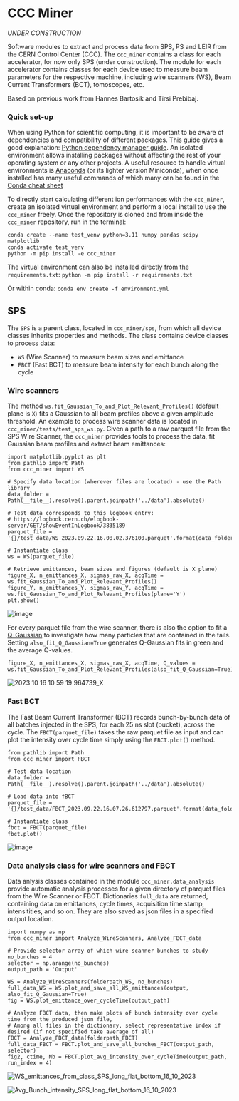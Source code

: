 # CCC Miner

*UNDER CONSTRUCTION*

Software modules to extract and process data from SPS, PS and LEIR from the CERN Control Center (CCC). The `ccc_miner` contains a class for each accelerator, for now only SPS (under construction). The module for each accelerator contains classes for each device used to measure beam parameters for the respective machine, including wire scanners (WS), Beam Current Transformers (BCT), tomoscopes, etc. 

Based on previous work from Hannes Bartosik and Tirsi Prebibaj. 

### Quick set-up

When using Python for scientific computing, it is important to be aware of dependencies and compatibility of different packages. This guide gives a good explanation: [Python dependency manager guide](https://aaltoscicomp.github.io/python-for-scicomp/dependencies/#dependency-management). An isolated environment allows installing packages without affecting the rest of your operating system or any other projects. A useful resource to handle virtual environments is [Anaconda](https://www.anaconda.com/) (or its lighter version Miniconda), when once installed has many useful commands of which many can be found in the [Conda cheat sheet](https://docs.conda.io/projects/conda/en/4.6.0/_downloads/52a95608c49671267e40c689e0bc00ca/conda-cheatsheet.pdf) 

To directly start calculating different ion performances with the `ccc_miner`, create an isolated virtual environment and perform a local install to use the `ccc_miner` freely. Once the repository is cloned and from inside the `ccc_miner` repository, run in the terminal:

```
conda create --name test_venv python=3.11 numpy pandas scipy matplotlib
conda activate test_venv
python -m pip install -e ccc_miner
```
The virtual environment can also be installed directly from the `requirements.txt`: `python -m pip install -r requirements.txt`

Or within conda: `conda env create -f environment.yml`


## SPS 

The `SPS` is a parent class, located in `ccc_miner/sps`, from which all device classes inherits properties and methods. The class contains device classes to process data:
- `WS` (Wire Scanner) to measure beam sizes and emittance
- `FBCT` (Fast BCT) to measure beam intensity for each bunch along the cycle

### Wire scanners 

The method `ws.fit_Gaussian_To_and_Plot_Relevant_Profiles()` (default plane is `X`) fits a Gaussian to all beam profiles above a given amplitude threshold. An example to process wire scanner data is located in `ccc_miner/tests/test_sps_ws.py`. Given a path to a raw parquet file from the SPS Wire Scanner, the `ccc_miner` provides tools to process the data, fit Gaussian beam profiles and extract beam emittances: 
```
import matplotlib.pyplot as plt
from pathlib import Path
from ccc_miner import WS

# Specify data location (wherever files are located) - use the Path library 
data_folder = Path(__file__).resolve().parent.joinpath('../data').absolute()

# Test data corresponds to this logbook entry:
# https://logbook.cern.ch/elogbook-server/GET/showEventInLogbook/3835189
parquet_file = '{}/test_data/WS_2023.09.22.16.08.02.376100.parquet'.format(data_folder)

# Instantiate class 
ws = WS(parquet_file)

# Retrieve emittances, beam sizes and figures (default is X plane) 
figure_X, n_emittances_X, sigmas_raw_X, acqTime = ws.fit_Gaussian_To_and_Plot_Relevant_Profiles() 
figure_Y, n_emittances_Y, sigmas_raw_Y, acqTime = ws.fit_Gaussian_To_and_Plot_Relevant_Profiles(plane='Y') 
plt.show()
```

![image](https://github.com/ewaagaard/ccc_miner/assets/68541324/dd40a3e7-387c-4777-81fc-80e7508ca11e)

For every parquet file from the wire scanner, there is also the option to fit a [Q-Gaussian](https://en.wikipedia.org/wiki/Q-Gaussian_distribution) to investigate how many particles that are contained in the tails. Setting `also_fit_Q_Gaussian=True` generates Q-Gaussian fits in green and the average Q-values. 
```
figure_X, n_emittances_X, sigmas_raw_X, acqTime, Q_values = ws.fit_Gaussian_To_and_Plot_Relevant_Profiles(also_fit_Q_Gaussian=True)
```
![2023 10 16 10 59 19 964739_X](https://github.com/ewaagaard/ccc_miner/assets/68541324/1e0883e7-d477-45cc-b955-a261dcf27c0b)


### Fast BCT 

The Fast Beam Current Transformer (BCT) records bunch-by-bunch data of all batches injected in the SPS, for each 25 ns slot (bucket), across the cycle. The `FBCT(parquet_file)` takes the raw parquet file as input and can plot the intensity over cycle time simply using the `FBCT.plot()` method. 
```
from pathlib import Path
from ccc_miner import FBCT

# Test data location 
data_folder = Path(__file__).resolve().parent.joinpath('../data').absolute()

# Load data into fBCT
parquet_file = '{}/test_data/FBCT_2023.09.22.16.07.26.612797.parquet'.format(data_folder)

# Instantiate class 
fbct = FBCT(parquet_file)
fbct.plot()
```

![image](https://github.com/ewaagaard/ccc_miner/assets/68541324/ac2cb799-9a34-48c0-aad0-5ea5a9238851)


### Data analysis class for wire scanners and FBCT 

Data anlysis classes contained in the module `ccc_miner.data_analysis` provide automatic analysis processes for a given directory of parquet files from the Wire Scanner or FBCT. Dictionaries `full_data` are returned, containing data on emittances, cycle times, acquisition time stamp, intensitities, and so on. They are also saved as json files in a specified output location.  

```
import numpy as np
from ccc_miner import Analyze_WireScanners, Analyze_FBCT_data

# Provide selector array of which wire scanner bunches to study 
no_bunches = 4
selector = np.arange(no_bunches)
output_path = 'Output'

WS = Analyze_WireScanners(folderpath_WS, no_bunches)
full_data_WS = WS.plot_and_save_all_WS_emittances(output, also_fit_Q_Gaussian=True)
fig = WS.plot_emittance_over_cycleTime(output_path)

# Analyze FBCT data, then make plots of bunch intensity over cycle time from the produced json file,
# Among all files in the dictionary, select representative index if desired (if not specified take average of all)
FBCT = Analyze_FBCT_data(folderpath_FBCT)
full_data_FBCT = FBCT.plot_and_save_all_bunches_FBCT(output_path, selector)
fig2, ctime, Nb = FBCT.plot_avg_intensity_over_cycleTime(output_path, run_index = 4)
```
![WS_emittances_from_class_SPS_long_flat_bottom_16_10_2023](https://github.com/ewaagaard/ccc_miner/assets/68541324/50875882-bb36-438b-90ef-a84c850f0d80)

![Avg_Bunch_intensity_SPS_long_flat_bottom_16_10_2023](https://github.com/ewaagaard/ccc_miner/assets/68541324/6eb65a56-3aa1-4a3e-9712-fe0c7fb837c4)


